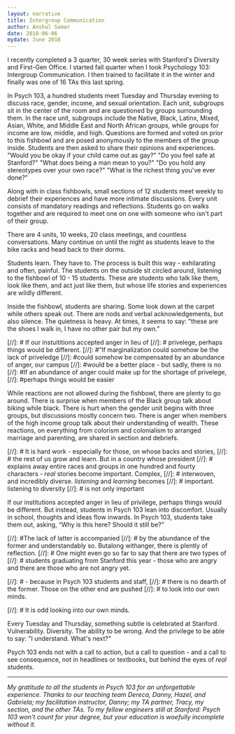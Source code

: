 ```yaml
---
layout: narrative
title: Intergroup Communication
author: Anshul Samar
date: 2018-06-06
mydate: June 2018
---
```


I recently completed a 3 quarter, 30 week series with
Stanford's Diversity and First-Gen Office. I started fall
quarter when I took Psychology 103: Intergroup Communication. I then
trained to facilitate it in the winter and finally was one of 16 TAs
this last spring. 

In Psych 103, a hundred students
meet Tuesday and Thursday evening to discuss race, gender, income, and sexual orientation. Each unit,
subgroups sit in the center of the room and are questioned by
groups surrounding them. In the race unit, subgroups include the
Native, Black, Latinx, Mixed, Asian, White, and Middle East and North African groups, while groups for
income are low, middle, and high. Questions are formed and voted on prior to
this fishbowl and are posed anonymously to the members of the group
inside. Students are then asked to share their opinions and experiences. "Would
you be okay if your child came out as gay?" "Do you feel safe at
Stanford?" "What does being a man mean to you?" "Do you hold any
stereotypes over your own race?" "What is the richest thing you've ever done?" 

Along with in class fishbowls, small sections of 12 students
meet weekly to debrief their experiences and have more intimate
discussions. Every unit consists of mandatory readings and
reflections. Students go on walks together and are
required to meet one on one with someone who isn't part of their
group. 

There are 4 units, 10 weeks, 20 class meetings, and countless
conversations. Many continue on until the night as students leave to
the bike racks and head back to their dorms.  

Students learn. They have to. The process is built this
way - exhilarating and often, painful. The students on the outside sit
circled around, listening to the fishbowl of 10 - 15
students. These are students who talk like them, look like 
them, and act just like them, but whose life stories and experiences 
are wildly different.

Inside the fishbowl, students are sharing. Some look down at
the carpet while others speak out. There are nods and verbal
acknowledgements, but also silence. The quietness is heavy. At times,
it seems to say: "these are the shoes I walk
in, I have no other pair but my own."


[//]: # If our instuititions accepted anger in lieu of
[//]: # privelege, perhaps things would be different. 
[//]: #“If marginalization could somehow be the lack of priveledge
[//]: #could somehow be compensated by an abundance of anger, our campus 
[//]: #would be a better place - but sadly, there is no
[//]: #If an abundance of anger could make up for the shortage of privelege,
[//]: #perhaps things would be easier

While reactions are not allowed during the fishbowl, there are
plenty to go around. There is surprise when members of the Black group talk about
biking while black. There is
hurt when the gender unit begins with three groups, but discussions
mostly concern two. There is anger when members of the high income
group talk about their understanding of wealth. These
reactions, on everything from colorism and colonialism to
arranged marriage and parenting, are shared in section and debriefs. 

[//]: # It is hard work - especially for those, on whose backs and stories,
[//]: # the rest of us grow and learn. But in a country whose president
[//]: # explains away entire races and groups in one hundred and fourty characters - *real* stories become important. Complex,
[//]: # interwoven, and incredibly diverse. *listening* and *learning* becomes
[//]: # important.   listening to diversity
[//]: # is not only important 

If our institutions accepted anger in lieu of privilege, perhaps
things would be different. But instead, students in Psych 103 lean
into discomfort. Usually in school, thoughts and ideas
flow inwards. In Psych 103, students take
them out, asking, “Why
is this here? Should it still be?”

[//]: #The lack of latter is accompanied
[//]: # by the abundance of the former and understandably so. Butalong withanger, there is plently of reflection.
[//]: # One might even go so far to say that there are two types of
[//]: # students graduating from Stanford this year - those who are angry and there are those who are not angry yet. 

[//]: # - because in Psych 103 students and staff,
[//]: # there is no dearth of the former.  Those on the other end are pushed
[//]: # to look into our own minds.

[//]: # It is odd looking into our own minds. 

Every Tuesday and Thursday, something subtle is
celebrated at Stanford. Vulnerability. Diversity. The ability to be wrong. And
the privilege
to be able to say: "I understand. What's next?"

Psych 103 ends not with a call to action, but a call to
question - and
a call to see consequence, not in headlines or 
textbooks, but behind the eyes of *real* students. 

--------------------------------------

*My gratitude to all the students in Psych 103 for
an unforgettable experience. Thanks to our teaching team Dereca,
Danny, Hazel, and Gabriela; my facilitation instructor,
Danny; my TA partner, Tracy, my section, and the other
TAs. To my fellow engineers still at Stanford: Psych 103 won't count for your
degree, but your education is woefully incomplete without it.*




